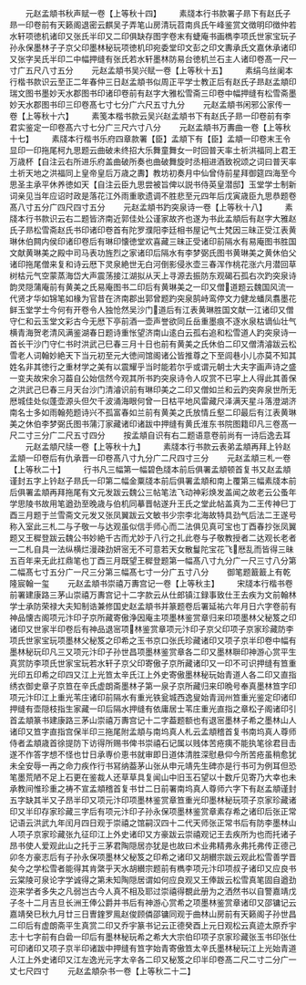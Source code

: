 <!-- { "loadSidebar": true } -->
　　元赵孟頫书秋声赋一卷【上等秋十四】
　　素牋本行书款署子昻下有赵氏子昻一印卷前有天籁阁退密云麒吴子弄笔山房清玩苕南呉氏午峰鉴赏文徴明印徴仲若水轩项徳机诸印又张氏半印又二印俱缺存图字卷末有蜨庵书画檇李项氏世家宝玩子孙永保墨林子子京父印墨林秘玩项徳机印宛委堂印文彭之印文夀承氏文嘉休承诸印又张字吴氏半印二中幅押缝有张氏若水轩墨林防易台徳机兰石主人诸印卷髙一尺一寸广五尺八寸五分
　　元赵孟頫书吴兴赋一卷【上等秋十五】
　　素绢乌丝阑本行楷书款识云至正二年春仲三日赵孟頫书似周正平学士教正后有赵氏子昻赵孟頫印瑞文图书墨妙天水郡图书印诸印卷前有赵字大雅松雪斋三印卷中幅押缝有松雪斋墨妙天水郡图书印三印卷髙七寸七分广六尺五寸九分
　　元赵孟頫书闲邪公家传一卷【上等秋十六】
　　素笺本楷书款云吴兴赵孟頫书下有赵氏子昻一印卷前有李君实鉴定一印卷髙六寸七分广三尺六寸八分
　　元赵孟頫书万夀曲一卷【上等秋十七】
　　素牋本行楷书乐府四章款署【臣】孟頫下有【臣】孟頫一印卷末王令显印一印拖尾柯九思题云曲破未终招大乐舞童舞女一时回普天率土祈洪福同上君王万歳杯【自注云右所进乐府盖曲破所奏也曲破舞旋时丞相进酒致祝颂之词曰普天率土祈天地之洪福同上皇帝皇后万歳之夀】教坊初奏月中仙曾侍前星拜御筵四海至今思圣主承平休养徳如天【自注云臣九思尝被旨俾以説书侍英皇潜邸】玉堂学士制新词亲见当年应诏时政是落花江外雨重歌遗调不胜悲至元四年后戊寅歳臣九思恭题卷髙八寸五分广四尺四寸五分
　　元赵孟頫书趵突泉诗一卷【上等秋十八】
　　素牋本行书款识云右二题皆济南近郭佳处公谨家故齐也遂为书此孟頫后有赵字大雅赵氏子昻松雪斋赵氏书印诸印卷首有陀罗濮阳李廷相书屋记气士梵因三昧正受江表黄琳休伯闗内侯印诸印卷后有琳印懐徳堂欢喜藏三昧正受诸印前隔水有易庵图书胜国文献黄琳美之殿中司马表功旌烈之家诸印后隔水有李梦弼氏图书黄琳美之黄休伯父诸印拖尾僧来复和诗云厯下灵泉絶世无白河倒影侵氷壶三春浑作桃花涨六月潜回草树枯元气空蒙蒸海岱大声震荡接江湖拟从天上寻源去振防东观碣石孤右次趵突泉诗韵灵隠蒲庵前有黄美之氏易庵图书二印后有黄琳美之一印又僧道题云魏国风流一代贤才华如锦笔如椽为官昔在济南郡出郭曾题趵突泉鹄峙鸾停文力健龙蟠凤翥墨花鲜玉堂学士今何有开卷令人独怆然吴沙门道后有江表黄琳胜国文献一江诸印又僧守仁和云玉堂文彩古今无厯下亭前酒一壶声誉欲同丘岳重墨痕不逐水泉枯谪仙壮气横青海贺老清风满鉴湖春日题诗重怅望济南山逺白云孤右追和松雪道人趵突泉诗一首长干沙门守仁书时洪武己巳春三月十日也前有黄美之氏休伯二印又僧清濬跋云松雪老人词翰妙絶天下当元初至元大徳间馆阁诸公皆推尊之下至闾巷小儿亦莫不知其姓名非其徳行之重材学之美有以震耀乎当时能若尔乎或谓元朝士大夫字画声诗之盛一变夫故宋余习葢自公始信然今观其所书趵突泉诗令人叹赏不已寜上人得此其善保之洪武己巳春三月天台沙门清濬识前有琳印美之二印又僧如兰和云趵突奔泉世所无厯城佳处似蓬壶源头但欠千波涌海眼何曾一日枯平地风雷藏尺泽满天星斗落澄湖济南名士多如雨翰苑题诗兴不孤富春如兰前有黄美之氏放情丘壑二印最后有江表黄琳美之休伯李梦弼氏图书蒲汀家藏诸印诸跋中押缝有黄氏淮东书院图籍印凡三卷髙一尺二寸三分广二尺五寸四分
　　按孟頫自识有右二题语意卷前尚有一诗后逸去耳
　　元赵孟頫尺牍一卷【上等秋十九】
　　素牋本行书款云表弟孟頫再拜上钤赵孟頫一印卷后有仇承晋一印卷髙八寸九分广二尺四寸三分
　　元赵孟頫三札一卷【上等秋二十】
　　行书凡三幅第一幅碧色牋本前后俱署孟頫顿首复书又赵孟頫谨封五字上钤赵子昻氏一印第二幅金粟牋本前后俱署孟頫和南上覆第三幅素牋本前后俱署孟頫再拜拖尾有文元发跋云魏公三帖笔法飞动神彩焕发盖闻之故老云公蚤年学思陵书故用笔遒劲至晚歳与伯机同摹晋帖遂升王氏之堂此帖盖真为二王传神巳丁酉三月题于兰雪斋文元发又张凤翼跋云文敏书少宗李北海故特具劲气后法二王遂号称入室此三札二与子敬一与达观虽似信手师心而二法俱见真可宝也丁酉春抄张凤翼题又王穉登跋云魏公书妙絶千古而尤妙于八行之扎此卷与子敬教授者二达观长老者一二札自具一法纵横烂漫疎劲妍宻无不可意若天女散鬘陀宝花飞厯乱而皆得三昧五百年来无此扛鼎笔也丁酉三月既望王穉登题第一幅髙八寸九分广一尺三寸八分第二幅髙七寸五分广一尺三分第三幅髙七寸一分广五寸八分
　　御笔题籖籖上有乾隆宸翰一玺
　　元赵孟頫书崇禧万夀宫记一卷【上等秋主】
　　宋牋本行楷书卷前署建康路三茅山崇禧万夀宫记十二字款云从仕郎镇江録事致仕王去疾为文前翰林学士承防荣禄大夫知制诰兼修国史赵孟頫书并篆题卷后署延祐六年月日六字卷前有神品懐古阁项元汴印子京所藏寄傲浄因庵主项墨林鉴赏章归来印项墨林父秘笈之印诸印又世家半印卷后有神品退宻项林鉴赏章项元汴印子京父印项子京家珍藏防李项氏世家宝玩项墨林父秘笈之印希之玉书京口张氏珍藏诸印又项子京半印卷中幅有墨林秘玩印凡三又项元汴印子孙世昌项墨林鉴赏章各二印又墨林聨印神游心赏平生真赏防李项氏世家宝玩若水轩子京父印寄傲子京所藏诸印又一印不可识押缝有笪重光印五印希之印四又江上光笪太辛氏江上外史寄傲墨林秘玩始青道人各二印又直指绣衣御史章子京笪在辛氏虚朗斋墨林子第一泉子京所藏归来印晩号奉真墨林笪字印项元汴印江上重光苇庄诸印前隔水有重光铁瓮城西逸叟始青润州笪重光鉴定印诸印押缝有壶隠枝指生家藏一印后隔水押缝有依庸居士苇庄重光直指之章松子阁诸印引首孟頫篆书建康路三茅山崇禧万夀宫记十二字葢题额也有退宻墨林子希之墨林山人诸印又笪字直指宫保半印三拖尾附孟頫与南坞真人札云孟頫稽首复书南坞真人尊师侍者孟頫歳首徐提防下访得所赐书俾书崇禧石记属以贱体苦疮痍不能执笔徐君目击遂不作答字想不怪也廿日承専价恵书就审即日道体清胜深慰悬仰今所苦疮虽稍愈犹未全安辱一再之命力疾作行书冩纳葢茅山张从申元靖先生碑亦是行书可为例耳但恐笔墨荒陋不足上石更在鉴裁人还草草具复闻山中旧玉石望以十数斤见寄乃大幸也未承教间惟珍重之祷不宣孟頫稽首复书廿二日前署南坞真人尊师六字下有赵孟頫谨封五字缺其半又子昂半印又项元汴印项墨林鉴赏章笪重光印墨林秘玩项子京家珍藏诸印又半印存家珍藏三字后有项元汴印子孙永保项墨林鉴赏章素存希之诸印后张正常记语云洪武九年闰月四日观于崇禧之馆嗣汉四十二代天师张正常书后有防李墨林山人项子京家珍藏张九征印江上外史诸印又方豪跋云崇禧观记王去疾所为也而托诸子昂书使人爱观此山之托于三茅君陶隠居亦犹是也故曰术业弗精弗永弗托弗传正德己卯冬方豪志后有子孙永保项墨林父秘笈之印希之诸印又胡纉宗跋云观此松雪善学晋矣今之学松雪者能得其肯綮乎天水胡纉宗题前有檇李项元汴印项叔子诸印又应良书云棠陵可泉论字学诚得之第未知陶隠居谓如何应良观又王俸跋云松雪真笔固自遒劲迩来学者多失之凡弱岂古今人真不相及耶过崇禧得覩此册为之洒然书以自警嘉靖戊子冬十二月吉旦长洲王俸公爵并书后有神游心赏希之项墨林鉴赏章诸印又邵镛记云嘉靖癸巳秋九月廿三日曺鍷罗鳯赵俊顾僯邵镛同观于曲林山房前有天籁阁子孙世昌二印后有虚朗斋平生真赏二印又乔宇篆书记云正德癸酉上元日观松云真迹太原乔宇志十七字前有白碞一印后有墨林秘玩希之希大大宗伯印项子京家珍藏张玉书印张仕可印诸印又项子京半印诸跋中押缝有笪字始青寄傲笪太辛氏墨林秘玩江上光始青道人江上外史诸印又江左逸光元字太辛各二印又秘笈之印半印卷髙二尺二寸二分广一丈七尺四寸
　　元赵孟頫杂书一卷【上等秋二十二】
